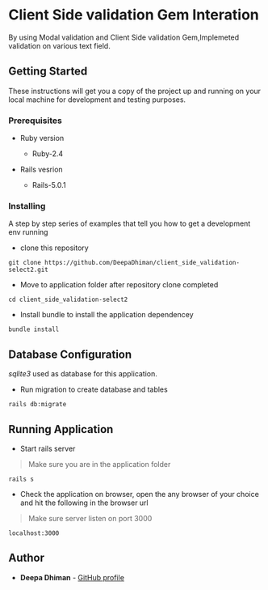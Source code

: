 # Client Side validation Gem Interation

By using Modal validation and Client Side validation Gem,Implemeted validation on various text field.

## Getting Started

These instructions will get you a copy of the project up and running on your local machine for development and testing purposes. 

### Prerequisites

* Ruby version

  - Ruby-2.4

* Rails vesrion

  - Rails-5.0.1

### Installing

A step by step series of examples that tell you how to get a development env running

- clone this repository

```
git clone https://github.com/DeepaDhiman/client_side_validation-select2.git
```

- Move to application folder after repository clone completed

```
cd client_side_validation-select2
```

- Install bundle to install the application dependencey

```
bundle install
```

## Database Configuration

*sqlite3* used as database for this application.

- Run migration to create database and tables 

```
rails db:migrate
```
## Running Application

- Start rails server

> Make sure you are in the application folder

```
rails s
```

- Check the application on browser, open the any browser of your choice and hit the following in the browser url

> Make sure server listen on port 3000

```
localhost:3000
```
## Author

* **Deepa Dhiman** - [GitHub profile](https://github.com/DeepaDhiman)
